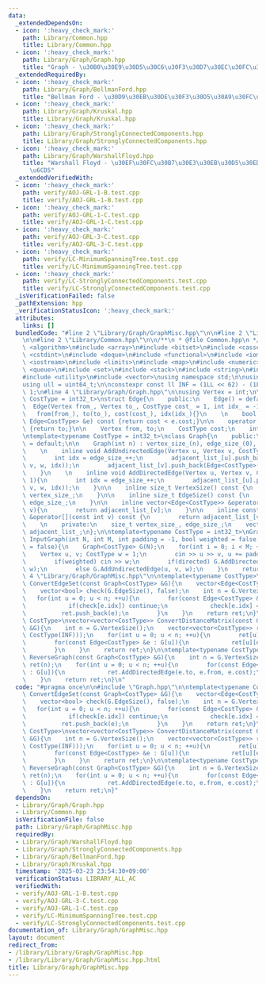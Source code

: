 ```yaml
---
data:
  _extendedDependsOn:
  - icon: ':heavy_check_mark:'
    path: Library/Common.hpp
    title: Library/Common.hpp
  - icon: ':heavy_check_mark:'
    path: Library/Graph/Graph.hpp
    title: "Graph - \u30B0\u30E9\u30D5\u30C6\u30F3\u30D7\u30EC\u30FC\u30C8"
  _extendedRequiredBy:
  - icon: ':heavy_check_mark:'
    path: Library/Graph/BellmanFord.hpp
    title: "Bellman Ford - \u30D9\u30EB\u30DE\u30F3\u30D5\u30A9\u30FC\u30C9\u6CD5"
  - icon: ':heavy_check_mark:'
    path: Library/Graph/Kruskal.hpp
    title: Library/Graph/Kruskal.hpp
  - icon: ':heavy_check_mark:'
    path: Library/Graph/StronglyConnectedComponents.hpp
    title: Library/Graph/StronglyConnectedComponents.hpp
  - icon: ':heavy_check_mark:'
    path: Library/Graph/WarshallFloyd.hpp
    title: "Warshall Floyd - \u30EF\u30FC\u30B7\u30E3\u30EB\u30D5\u30ED\u30A4\u30C9\
      \u6CD5"
  _extendedVerifiedWith:
  - icon: ':heavy_check_mark:'
    path: verify/AOJ-GRL-1-B.test.cpp
    title: verify/AOJ-GRL-1-B.test.cpp
  - icon: ':heavy_check_mark:'
    path: verify/AOJ-GRL-1-C.test.cpp
    title: verify/AOJ-GRL-1-C.test.cpp
  - icon: ':heavy_check_mark:'
    path: verify/AOJ-GRL-3-C.test.cpp
    title: verify/AOJ-GRL-3-C.test.cpp
  - icon: ':heavy_check_mark:'
    path: verify/LC-MinimumSpanningTree.test.cpp
    title: verify/LC-MinimumSpanningTree.test.cpp
  - icon: ':heavy_check_mark:'
    path: verify/LC-StronglyConnectedComponents.test.cpp
    title: verify/LC-StronglyConnectedComponents.test.cpp
  _isVerificationFailed: false
  _pathExtension: hpp
  _verificationStatusIcon: ':heavy_check_mark:'
  attributes:
    links: []
  bundledCode: "#line 2 \"Library/Graph/GraphMisc.hpp\"\n\n#line 2 \"Library/Graph/Graph.hpp\"\
    \n\n#line 2 \"Library/Common.hpp\"\n\n/**\n * @file Common.hpp\n */\n\n#include\
    \ <algorithm>\n#include <array>\n#include <bitset>\n#include <cassert>\n#include\
    \ <cstdint>\n#include <deque>\n#include <functional>\n#include <iomanip>\n#include\
    \ <iostream>\n#include <limits>\n#include <map>\n#include <numeric>\n#include\
    \ <queue>\n#include <set>\n#include <stack>\n#include <string>\n#include <tuple>\n\
    #include <utility>\n#include <vector>\nusing namespace std;\n\nusing ll = int64_t;\n\
    using ull = uint64_t;\n\nconstexpr const ll INF = (1LL << 62) - (1LL << 30) -\
    \ 1;\n#line 4 \"Library/Graph/Graph.hpp\"\n\nusing Vertex = int;\n\ntemplate<typename\
    \ CostType = int32_t>\nstruct Edge{\n    public:\n    Edge() = default;\n\n  \
    \  Edge(Vertex from_, Vertex to_, CostType cost_ = 1, int idx_ = -1) :\n     \
    \   from(from_), to(to_), cost(cost_), idx(idx_){}\n    \n    bool operator<(const\
    \ Edge<CostType> &e) const {return cost < e.cost;}\n\n    operator int() const\
    \ {return to;}\n\n    Vertex from, to;\n    CostType cost;\n    int idx;\n};\n\
    \ntemplate<typename CostType = int32_t>\nclass Graph{\n    public:\n    Graph()\
    \ = default;\n\n    Graph(int n) : vertex_size_(n), edge_size_(0), adjacent_list_(n){}\n\
    \    \n    inline void AddUndirectedEdge(Vertex u, Vertex v, CostType w = 1){\n\
    \        int idx = edge_size_++;\n        adjacent_list_[u].push_back(Edge<CostType>(u,\
    \ v, w, idx));\n        adjacent_list_[v].push_back(Edge<CostType>(v, u, w, idx));\n\
    \    }\n    \n    inline void AddDirectedEdge(Vertex u, Vertex v, CostType w =\
    \ 1){\n        int idx = edge_size_++;\n        adjacent_list_[u].push_back(Edge<CostType>(u,\
    \ v, w, idx));\n    }\n\n    inline size_t VertexSize() const {\n        return\
    \ vertex_size_;\n    }\n\n    inline size_t EdgeSize() const {\n        return\
    \ edge_size_;\n    }\n\n    inline vector<Edge<CostType>> &operator[](const int\
    \ v){\n        return adjacent_list_[v];\n    }\n\n    inline const vector<Edge<CostType>>\
    \ &operator[](const int v) const {\n        return adjacent_list_[v];\n    }\n\
    \    \n    private:\n    size_t vertex_size_, edge_size_;\n    vector<vector<Edge<CostType>>>\
    \ adjacent_list_;\n};\n\ntemplate<typename CostType = int32_t>\nGraph<CostType>\
    \ InputGraph(int N, int M, int padding = -1, bool weighted = false, bool directed\
    \ = false){\n    Graph<CostType> G(N);\n    for(int i = 0; i < M; ++i){\n    \
    \    Vertex u, v; CostType w = 1;\n        cin >> u >> v, u += padding, v += padding;\n\
    \        if(weighted) cin >> w;\n        if(directed) G.AddDirectedEdge(u, v,\
    \ w);\n        else G.AddUndirectedEdge(u, v, w);\n    }\n    return G;\n}\n#line\
    \ 4 \"Library/Graph/GraphMisc.hpp\"\n\ntemplate<typename CostType>\nvector<Edge<CostType>>\
    \ ConvertEdgeSet(const Graph<CostType> &G){\n    vector<Edge<CostType>> ret;\n\
    \    vector<bool> check(G.EdgeSize(), false);\n    int n = G.VertexSize();\n \
    \   for(int u = 0; u < n; ++u){\n        for(const Edge<CostType> &e : G[u]){\n\
    \            if(check[e.idx]) continue;\n            check[e.idx] = true;\n  \
    \          ret.push_back(e);\n        }\n    }\n    return ret;\n}\n\ntemplate<typename\
    \ CostType>\nvector<vector<CostType>> ConvertDistanceMatrix(const Graph<CostType>\
    \ &G){\n    int n = G.VertexSize();\n    vector<vector<CostType>> ret(n, vector<CostType>(n,\
    \ CostType(INF)));\n    for(int u = 0; u < n; ++u){\n        ret[u][u] = CostType(0);\n\
    \        for(const Edge<CostType> &e : G[u]){\n            ret[u][e.to] = e.cost;\n\
    \        }\n    }\n    return ret;\n}\n\ntemplate<typename CostType>\nGraph<CostType>\
    \ ReverseGraph(const Graph<CostType> &G){\n    int n = G.VertexSize();\n    Graph<CostType>\
    \ ret(n);\n    for(int u = 0; u < n; ++u){\n        for(const Edge<CostType> &e\
    \ : G[u]){\n            ret.AddDirectedEdge(e.to, e.from, e.cost);\n        }\n\
    \    }\n    return ret;\n}\n"
  code: "#pragma once\n\n#include \"Graph.hpp\"\n\ntemplate<typename CostType>\nvector<Edge<CostType>>\
    \ ConvertEdgeSet(const Graph<CostType> &G){\n    vector<Edge<CostType>> ret;\n\
    \    vector<bool> check(G.EdgeSize(), false);\n    int n = G.VertexSize();\n \
    \   for(int u = 0; u < n; ++u){\n        for(const Edge<CostType> &e : G[u]){\n\
    \            if(check[e.idx]) continue;\n            check[e.idx] = true;\n  \
    \          ret.push_back(e);\n        }\n    }\n    return ret;\n}\n\ntemplate<typename\
    \ CostType>\nvector<vector<CostType>> ConvertDistanceMatrix(const Graph<CostType>\
    \ &G){\n    int n = G.VertexSize();\n    vector<vector<CostType>> ret(n, vector<CostType>(n,\
    \ CostType(INF)));\n    for(int u = 0; u < n; ++u){\n        ret[u][u] = CostType(0);\n\
    \        for(const Edge<CostType> &e : G[u]){\n            ret[u][e.to] = e.cost;\n\
    \        }\n    }\n    return ret;\n}\n\ntemplate<typename CostType>\nGraph<CostType>\
    \ ReverseGraph(const Graph<CostType> &G){\n    int n = G.VertexSize();\n    Graph<CostType>\
    \ ret(n);\n    for(int u = 0; u < n; ++u){\n        for(const Edge<CostType> &e\
    \ : G[u]){\n            ret.AddDirectedEdge(e.to, e.from, e.cost);\n        }\n\
    \    }\n    return ret;\n}"
  dependsOn:
  - Library/Graph/Graph.hpp
  - Library/Common.hpp
  isVerificationFile: false
  path: Library/Graph/GraphMisc.hpp
  requiredBy:
  - Library/Graph/WarshallFloyd.hpp
  - Library/Graph/StronglyConnectedComponents.hpp
  - Library/Graph/BellmanFord.hpp
  - Library/Graph/Kruskal.hpp
  timestamp: '2025-03-23 23:54:30+09:00'
  verificationStatus: LIBRARY_ALL_AC
  verifiedWith:
  - verify/AOJ-GRL-1-B.test.cpp
  - verify/AOJ-GRL-3-C.test.cpp
  - verify/AOJ-GRL-1-C.test.cpp
  - verify/LC-MinimumSpanningTree.test.cpp
  - verify/LC-StronglyConnectedComponents.test.cpp
documentation_of: Library/Graph/GraphMisc.hpp
layout: document
redirect_from:
- /library/Library/Graph/GraphMisc.hpp
- /library/Library/Graph/GraphMisc.hpp.html
title: Library/Graph/GraphMisc.hpp
---
```

